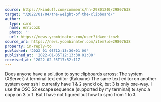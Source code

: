 ```yaml
---
source: https://kinduff.com/comments/hn-29801240/29807638
target: "/2022/01/04/the-weight-of-the-clipboard/"
author:
  type: card
  name: enricozb
  photo: ''
  url: https://news.ycombinator.com/user?id=enricozb
source_url: https://news.ycombinator.com/item?id=29807638
property: in-reply-to
published: '2022-01-05T12:13:30+01:00'
published_at: '2022-01-05T12:13:30+01:00'
received_at: '2022-02-05T17:52:11Z'
---
```


Does anyone have a solution to sync clipboards across:
The system (XServer)
A terminal text editor (Kakoune)
The same text editor on another system over ssh
I currently have 1 & 2 sync’d ok, but 3 is only one-way. I use the OSC 52 escape sequence (supported by my terminal) to sync a copy on 3 to 1. But I have not figured out how to sync from 1 to 3.